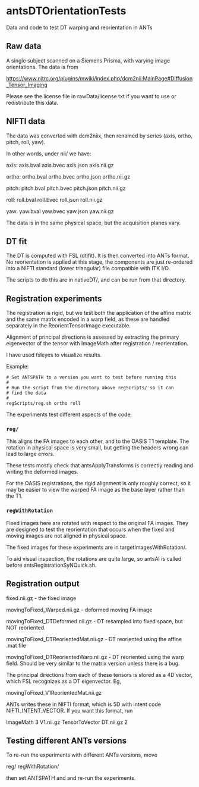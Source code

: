 # antsDTOrientationTests

Data and code to test DT warping and reorientation in ANTs


## Raw data

A single subject scanned on a Siemens Prisma, with varying image orientations.
The data is from 

  https://www.nitrc.org/plugins/mwiki/index.php/dcm2nii:MainPage#Diffusion_Tensor_Imaging 

Please see the license file in rawData/license.txt if you want to use or
redistribute this data.

## NIFTI data

The data was converted with dcm2niix, then renamed by series (axis, ortho,
pitch, roll, yaw).

In other words, under nii/ we have:

axis:
axis.bval  axis.bvec  axis.json  axis.nii.gz

ortho:
ortho.bval  ortho.bvec  ortho.json  ortho.nii.gz

pitch:
pitch.bval  pitch.bvec  pitch.json  pitch.nii.gz

roll:
roll.bval  roll.bvec  roll.json  roll.nii.gz

yaw:
yaw.bval  yaw.bvec  yaw.json  yaw.nii.gz

The data is in the same physical space, but the acquisition planes vary.


## DT fit

The DT is computed with FSL (dtifit). It is then converted into ANTs format. No
reorientation is applied at this stage, the components are just re-ordered into
a NIFTI standard (lower triangular) file compatible with ITK I/O.

The scripts to do this are in nativeDT/, and can be run from that directory.


## Registration experiments

The registration is rigid, but we test both the application of the affine matrix
and the same matrix encoded in a warp field, as these are handled separately in
the ReorientTensorImage executable.

Alignment of principal directions is assessed by extracting the primary
eigenvector of the tensor with ImageMath after registration / reorientation. 

I have used fsleyes to visualize results.

Example:

```
# Set ANTSPATH to a version you want to test before running this
#
# Run the script from the directory above regScripts/ so it can
# find the data
#
regScripts/reg.sh ortho roll
```

The experiments test different aspects of the code,


### `reg/`

This aligns the FA images to each other, and to the OASIS T1 template. The
rotation in physical space is very small, but getting the headers wrong can lead
to large errors. 

These tests mostly check that antsApplyTransforms is correctly reading and
writing the deformed images. 

For the OASIS registrations, the rigid alignment is only roughly correct, so it
may be easier to view the warped FA image as the base layer rather than the T1. 

### `regWithRotation`

Fixed images here are rotated with respect to the original FA images. They are
designed to test the reorientation that occurs when the fixed and moving images
are not aligned in physical space.

The fixed images for these experiments are in targetImagesWithRotation/.

To aid visual inspection, the rotations are quite large, so antsAI is called
before antsRegistrationSyNQuick.sh. 


## Registration output

fixed.nii.gz - the fixed image

movingToFixed_Warped.nii.gz - deformed moving FA image

movingToFixed_DTDeformed.nii.gz - DT resampled into fixed space, but NOT
                                  reoriented.

movingToFixed_DTReorientedMat.nii.gz - DT reoriented using the affine .mat file

movingToFixed_DTReorientedWarp.nii.gz - DT reoriented using the warp field.
                                        Should be very similar to the matrix
                                        version unless there is a bug. 

The principal directions from each of these tensors is stored as a 4D vector,
which FSL recognizes as a DT eigenvector. Eg,

  movingToFixed_V1ReorientedMat.nii.gz

ANTs writes these in NIFTI format, which is 5D with intent code
NIFTI_INTENT_VECTOR. If you want this format, run

 ImageMath 3 V1.nii.gz TensorToVector DT.nii.gz 2



## Testing different ANTs versions 

To re-run the experiments with different ANTs versions, move 
  
  reg/
  regWithRotation/

then set ANTSPATH and and re-run the experiments.


